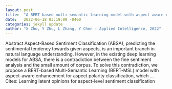 ```yaml
---
layout: post
title:  "A BERT-based multi-semantic learning model with aspect-aware enhancement for aspect polarity classification"
date:   2022-06-18 03:19:09 -0400
categories: jekyll update
author: "X Zhu, Y Zhu, L Zhang, Y Chen - Applied Intelligence, 2022"
---
```

Abstract Aspect-Based Sentiment Classification (ABSA), predicting the sentimental tendency towards given aspects, is an important branch in natural language understanding. However, in the existing deep learning models for ABSA, there is a contradiction between the fine sentiment analysis and the small amount of corpus. To solve this contradiction, we propose a BERT-based Multi-Semantic Learning (BERT-MSL) model with aspect-aware enhancement for aspect polarity classification, which …
Cites: ‪Learning latent opinions for aspect-level sentiment classification‬  